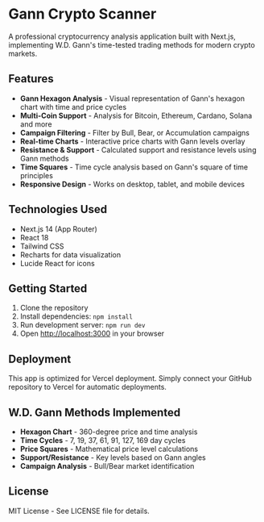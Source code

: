 # Gann Crypto Scanner

A professional cryptocurrency analysis application built with Next.js, implementing W.D. Gann's time-tested trading methods for modern crypto markets.

## Features

- **Gann Hexagon Analysis** - Visual representation of Gann's hexagon chart with time and price cycles
- **Multi-Coin Support** - Analysis for Bitcoin, Ethereum, Cardano, Solana and more
- **Campaign Filtering** - Filter by Bull, Bear, or Accumulation campaigns
- **Real-time Charts** - Interactive price charts with Gann levels overlay
- **Resistance & Support** - Calculated support and resistance levels using Gann methods
- **Time Squares** - Time cycle analysis based on Gann's square of time principles
- **Responsive Design** - Works on desktop, tablet, and mobile devices

## Technologies Used

- Next.js 14 (App Router)
- React 18
- Tailwind CSS
- Recharts for data visualization
- Lucide React for icons

## Getting Started

1. Clone the repository
2. Install dependencies: `npm install`
3. Run development server: `npm run dev`
4. Open [http://localhost:3000](http://localhost:3000) in your browser

## Deployment

This app is optimized for Vercel deployment. Simply connect your GitHub repository to Vercel for automatic deployments.

## W.D. Gann Methods Implemented

- **Hexagon Chart** - 360-degree price and time analysis
- **Time Cycles** - 7, 19, 37, 61, 91, 127, 169 day cycles
- **Price Squares** - Mathematical price level calculations
- **Support/Resistance** - Key levels based on Gann angles
- **Campaign Analysis** - Bull/Bear market identification

## License

MIT License - See LICENSE file for details.
